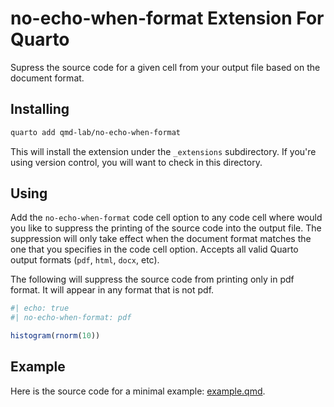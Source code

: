 # no-echo-when-format Extension For Quarto

Supress the source code for a given cell from your output file based on the document format.

## Installing

```bash
quarto add qmd-lab/no-echo-when-format
```

This will install the extension under the `_extensions` subdirectory.
If you're using version control, you will want to check in this directory.

## Using

Add the `no-echo-when-format` code cell option to any code cell where would you like to suppress the printing of the source code into the output file. The suppression will only take effect when the document format matches the one that you specifies in the code cell option. Accepts all valid Quarto output formats (`pdf`, `html`, `docx`, etc).

The following will suppress the source code from printing only in pdf format. It will appear in any format that is not pdf.

```r
#| echo: true
#| no-echo-when-format: pdf

histogram(rnorm(10))
```

## Example

Here is the source code for a minimal example: [example.qmd](example.qmd).

